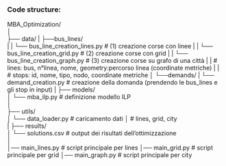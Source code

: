 ### Code structure:


MBA_Optimization/  
│  
├── data/
|   ├──bus_lines/  
|   |   └── bus_line_creation_lines.py      # (1) creazione corse con linee
|   |   └── bus_line_creation_grid.py       # (2) creazione corse con grid
|   |   └── bus_line_creation_graph.py      # (3) creazione corse su grafo di una città
|   |   # lines: bus, n°linea, nome, geometry:percorso linea (coordinate metriche)
|   |   # stops: id, nome, tipo, nodo, coordinate metriche
│   └──demands/
|       └── demand_creation.py  # creazione della domanda (prendendo le bus_lines e gli stop in input)
|
├── models/  
│   └── mba_ilp.py          # definizione modello ILP   
│  
├── utils/  
│   └── data_loader.py      # caricamento dati 
│                           # lines,  grid,  city  
|
├── results/  
│   └── solutions.csv            # output dei risultati dell’ottimizzazione  
│  
│── main_lines.py                # script principale per lines
│── main_grid.py                 # script principale per grid
│── main_graph.py                 # script principale per city      

